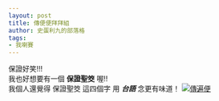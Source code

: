 ```yaml
---
layout: post
title: 傳便便拜拜組
author: 史蛋利九的部落格
tags:
- 我喇賽
---
```

保證好笑!!!  
我也好想要有一個 **保證聖筊** 喔!!  
我個人還覺得 保證聖筊 這四個字 用 ***台語*** 念更有味道！
[![傳遍便](http://img.youtube.com/vi/C3KN-JX3vxI/0.jpg)](https://www.youtube.com/watch?v=C3KN-JX3vxI "傳便便拜拜組")
 
